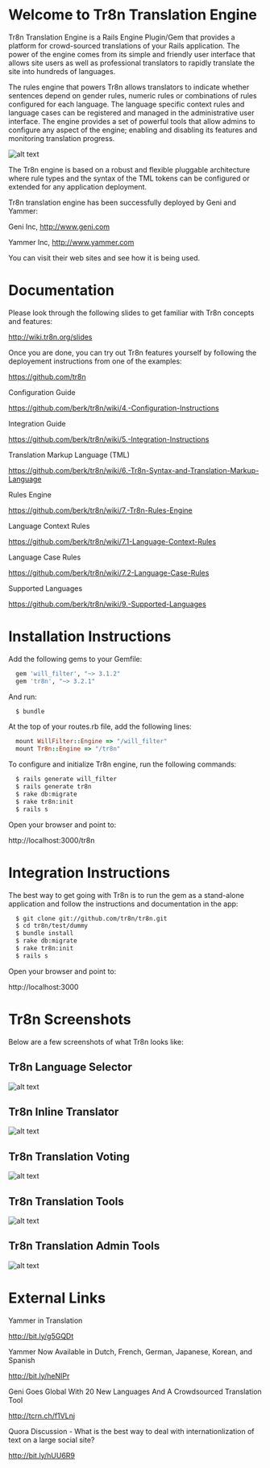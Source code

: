 # Welcome to Tr8n Translation Engine

Tr8n Translation Engine is a Rails Engine Plugin/Gem that provides a platform for crowd-sourced translations of your Rails application.
The power of the engine comes from its simple and friendly user interface that allows site users as well as professional translators to rapidly 
translate the site into hundreds of languages. 

The rules engine that powers Tr8n allows translators to indicate whether sentences depend on gender rules, numeric rules or combinations of rules configured for each language.
The language specific context rules and language cases can be registered and managed in the administrative user interface. The engine
provides a set of powerful tools that allow admins to configure any aspect of the engine; enabling and disabling its features
and monitoring translation progress.


![alt text](https://raw.github.com/tr8n/tr8n/master/doc/screenshots/tr8nlogo.png "Tr8n Logo")



The Tr8n engine is based on a robust and flexible pluggable architecture where rule types and the syntax of the TML tokens
can be configured or extended for any application deployment.

Tr8n translation engine has been successfully deployed by Geni and Yammer:

Geni Inc, http://www.geni.com

Yammer Inc, http://www.yammer.com 

You can visit their web sites and see how it is being used.


# Documentation

Please look through the following slides to get familiar with Tr8n concepts and features:

http://wiki.tr8n.org/slides

Once you are done, you can try out Tr8n features yourself by following the deployement instructions from one of the examples:

https://github.com/tr8n


Configuration Guide

https://github.com/berk/tr8n/wiki/4.-Configuration-Instructions

Integration Guide

https://github.com/berk/tr8n/wiki/5.-Integration-Instructions

Translation Markup Language (TML)

https://github.com/berk/tr8n/wiki/6.-Tr8n-Syntax-and-Translation-Markup-Language

Rules Engine 

https://github.com/berk/tr8n/wiki/7.-Tr8n-Rules-Engine

Language Context Rules

https://github.com/berk/tr8n/wiki/7.1-Language-Context-Rules

Language Case Rules

https://github.com/berk/tr8n/wiki/7.2-Language-Case-Rules

Supported Languages

https://github.com/berk/tr8n/wiki/9.-Supported-Languages


# Installation Instructions

Add the following gems to your Gemfile: 

```ruby
  gem 'will_filter', "~> 3.1.2" 
  gem 'tr8n', "~> 3.2.1" 
```

And run:

```sh
  $ bundle
```

At the top of your routes.rb file, add the following lines:

```ruby
  mount WillFilter::Engine => "/will_filter"
  mount Tr8n::Engine => "/tr8n"
```

To configure and initialize Tr8n engine, run the following commands: 

```sh
  $ rails generate will_filter
  $ rails generate tr8n
  $ rake db:migrate
  $ rake tr8n:init
  $ rails s
```

Open your browser and point to:

  http://localhost:3000/tr8n


# Integration Instructions

The best way to get going with Tr8n is to run the gem as a stand-alone application and follow the instructions and documentation in the app:

```sh
  $ git clone git://github.com/tr8n/tr8n.git
  $ cd tr8n/test/dummy
  $ bundle install
  $ rake db:migrate
  $ rake tr8n:init
  $ rails s
```

Open your browser and point to:

  http://localhost:3000


# Tr8n Screenshots

Below are a few screenshots of what Tr8n looks like:

## Tr8n Language Selector

![alt text](https://raw.github.com/tr8n/tr8n/master/doc/screenshots/language_selector.png "Tr8n Language Selector")

## Tr8n Inline Translator

![alt text](https://raw.github.com/tr8n/tr8n/master/doc/screenshots/submit_translation.png "Tr8n Inline Translator")

## Tr8n Translation Voting

![alt text](https://raw.github.com/tr8n/tr8n/master/doc/screenshots/vote_on_translation.png "Tr8n Translation Voting")

## Tr8n Translation Tools

![alt text](https://raw.github.com/tr8n/tr8n/master/doc/screenshots/translation_tools.png "Tr8n Translation Tools")

## Tr8n Translation Admin Tools

![alt text](https://raw.github.com/tr8n/tr8n/master/doc/screenshots/admin_tools.png "Tr8n Admin Tools")


# External Links

Yammer in Translation

http://bit.ly/g5GQDt 

Yammer Now Available in Dutch, French, German, Japanese, Korean, and Spanish

http://bit.ly/heNIPr 


Geni Goes Global With 20 New Languages And A Crowdsourced Translation Tool 

http://tcrn.ch/f1VLnj 

Quora Discussion - What is the best way to deal with internationlization of text on a large social site?

http://bit.ly/hUU6R9 


